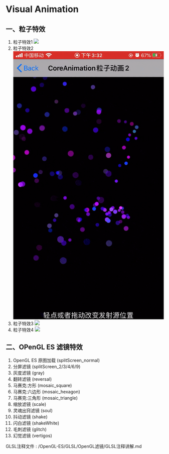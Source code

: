 # Visual Animation


## 一、粒子特效
1. 粒子特效1
    ![](READMEMedia/CoreAnimationEmitte1.gif)
2. 粒子特效2
    ![](READMEMedia/CoreAnimationEmitte2.gif)
3. 粒子特效3
    ![](READMEMedia/CoreAnimationEmitte3.gif)
4. 粒子特效4
     ![](READMEMedia/CoreAnimationEmitte1.gif)
## 二、OPenGL ES 滤镜特效

1. OpenGL ES 原图加载 (splitScreen_normal)
2. 分屏滤镜 (splitScreen_2/3/4/6/9)
3. 灰度滤镜 (gray)
4. 翻转滤镜 (reversal)
5. 马赛克:方形 (mosaic_square)
6. 马赛克:六边形 (mosaic_hexagon)
7. 马赛克:三角形 (mosaic_triangle)
8. 缩放滤镜 (scale)
9. 灵魂出窍滤镜 (soul)
10. 抖动滤镜 (shake)
11. 闪白滤镜 (shakeWhite)
12. 毛刺滤镜 (glitch)
13. 幻觉滤镜 (vertigos)


GLSL注释文件 : /OpenGL-ES/GLSL/OpenGL滤镜/GLSL注释讲解.md  